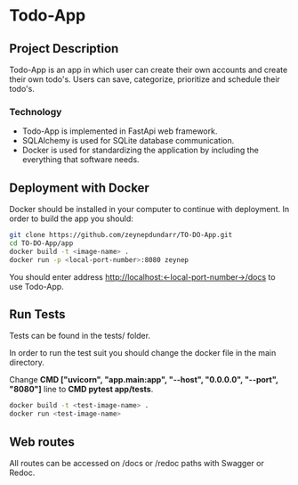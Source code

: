 # Todo-App 

## Project Description

Todo-App is an app in which user can create their own accounts and create their own todo's. Users can save, categorize, prioritize and schedule their todo's. 

### Technology

- Todo-App is implemented in FastApi web framework.
- SQLAlchemy is used for SQLite database communication. 
- Docker is used for standardizing the application by including the everything that software needs.

## Deployment with Docker

Docker should be installed in your computer to continue with deployment.
In order to build the app you should: 

```bash
git clone https://github.com/zeynepdundarr/TO-DO-App.git
cd TO-DO-App/app
docker build -t <image-name> .
docker run -p <local-port-number>:8080 zeynep
```

You should enter address [http://localhost:<-local-port-number->/docs](http://localhost:<local-port-number>/docs) to use Todo-App. 


## Run Tests
Tests can be found in the tests/ folder.

In order to run the test suit you should change the docker file in the main directory.

Change **CMD ["uvicorn", "app.main:app", "--host", "0.0.0.0", "--port", "8080"]** line to  **CMD pytest app/tests**.

```bash
docker build -t <test-image-name> .
docker run <test-image-name>
```

## Web routes
All routes can be accessed on /docs or /redoc paths with Swagger or Redoc.

